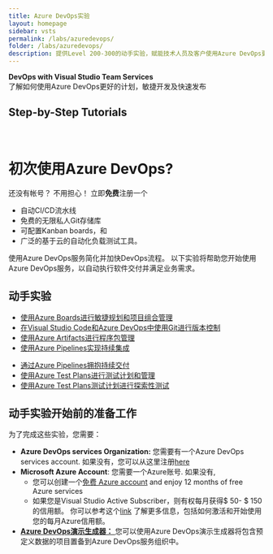 ```yaml
---
title: Azure DevOps实验
layout: homepage
sidebar: vsts
permalink: /labs/azuredevops/
folder: /labs/azuredevops/
description: 提供Level 200-300的动手实验，赋能技术人员及客户使用Azure DevOps更好的实现敏捷业务
---
```

<div class="vstsMain">
   <div class="productcolmain">
      <div class="pageheader">
         <b>DevOps with Visual Studio Team Services</b> 
      </div>
      <div class="herotext2">
         了解如何使用Azure DevOps更好的计划，敏捷开发及快速发布
      </div>
   </div>
</div>

## Step-by-Step Tutorials
<div class="col-sm-10" style="padding-top:20px">
   <h1>初次使用Azure DevOps?</h1>
   <div style="margin-top:2px">
     还没有帐号？ 不用担心！ 立即<b>免费</b>注册一个
      <ul class="tick">
         <li>自动CI/CD流水线</li>
         <li>免费的无限私人Git存储库</li>
         <li>可配置Kanban boards，和 </li>
         <li>广泛的基于云的自动化负载测试工具。</li>



     
   </div>
   <a href="https://go.microsoft.com/fwlink/?LinkId=2014881" class="launch-hol" role="button" target="_blank" onclick="pageTracker._trackEvent('SignUp', 'Click', 'New User SignUp');" style="
      align-self:  right;"><span class="lab-details"现在免费注册</span></a>
</div>
</div>
</div>
<div class="tab-content bg-color-wit-mlr">
<div id="services-labs" class="container tab-pane active">
<div class="col-sm-12">
   <!--h2 class="pading-t-10">Azure DevOps Services</h2--> 
   <div>
      <p>使用Azure DevOps服务简化并加快DevOps流程。 以下实验将帮助您开始使用Azure DevOps服务，以自动执行软件交付并满足业务需求。</p>
   </div>
</div>
<div class="col-sm-12">
   <h2>动手实验</h2>
   <div class="row equal-height-columns">
      <div class="col-sm-4 col-xs-12">
         <div class="bg-color-grey equal-height-column mar-left-40">
            <ul>
               <li><a href="/OCPPTSCSAHandsonLabs/azuredevopslabs/labs/azuredevops/agile" class="barleft">使用Azure Boards进行敏捷规划和项目组合管理 </a></li>
               <li><a href="/OCPPTSCSAHandsonLabs/azuredevopslabs/labs/azuredevops/git/" class="barleft">在Visual Studio Code和Azure DevOps中使用Git进行版本控制  </a></li>
               <li><a href="/OCPPTSCSAHandsonLabs/azuredevopslabs/labs/azuredevops/packagemanagement/" class="barleft">使用Azure Artifacts进行程序包管理</a></li>
               <li><a href="/OCPPTSCSAHandsonLabs/azuredevopslabs/labs/azuredevops/continuousintegration/" class="barleft">使用Azure Pipelines实现持续集成</a></li>
            </ul>
         </div>
      </div>
      <div class="col-sm-4 col-xs-12">
         <div class="bg-color-grey equal-height-column mar-left-40">
            <ul>
               <li><a href="/OCPPTSCSAHandsonLabs/azuredevopslabs/labs/azuredevops/continuousdeployment/" class="barleft">通过Azure Pipelines拥抱持续交付</a></li>
               <li><a href="/OCPPTSCSAHandsonLabs/azuredevopslabs/labs/azuredevops/testmanagement/" class="barleft">使用Azure Test Plans进行测试计划和管理</a></li>
               <li><a href="/OCPPTSCSAHandsonLabs/azuredevopslabs/labs/azuredevops/exploratorytesting/" class="barleft">使用Azure Test Plans测试计划进行探索性测试</a></li>
            </ul>
         </div>
      </div>

   </div>
</div>
<div class="col-sm-12">
   <h2>动手实验开始前的准备工作</h2>
   为了完成这些实验，您需要：
   <ul>
      <li>
         <strong>Azure DevOps services Organization:</strong> 您需要有一个Azure DevOps services account. 如果没有，您可以从这里注册<a href="https://www.visualstudio.com/" target="_blank">here</a>
      </li>
      <li>
         <strong>Microsoft Azure Account</strong>: 您需要一个Azure账号. 如果没有, 
         <ul>
            <li>
               您可以创建一个<a href="https://azure.microsoft.com/en-us/free/" target="_blank">免费 Azure account</a> and enjoy 12 months of free Azure services
            </li>
            <li>
               如果您是Visual Studio Active Subscriber，则有权每月获得$ 50- $ 150的信用额。 你可以参考这个<a href="https://azure.microsoft.com/en-us/pricing/member-offers/msdn-benefits-details/" target="_blank">link</a> 了解更多信息，包括如何激活和开始使用您的每月Azure信用额。
            </li>
         </ul>
      </li>
      <li>
         <a href="https://azuredevopsdemogenerator.azurewebsites.net" target="_blank"><strong> Azure DevOps演示生成器：</strong> </a>您可以使用Azure DevOps演示生成器将包含预定义数据的项目置备到Azure DevOps服务组织中。
      </li>
   </ul>
</div>
